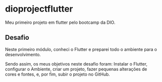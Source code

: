 # dioprojectflutter

Meu primeiro projeto em flutter pelo bootcamp da DIO.

## Desafio

Neste primeiro módulo, conheci o Flutter e preparei todo o ambiente para o desenvolvimento.

 Sendo assim, os meus objetivos neste desafio foram: Instalar o Flutter​, configurar o Ambiente, criar um projeto, fazer pequenas alterações de cores e fontes, e, por fim, subir o projeto no GitHub.

